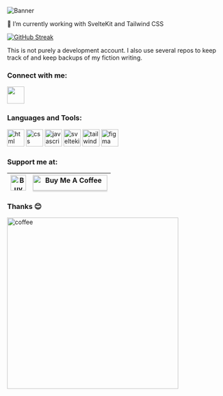 ![Banner](https://i.imgur.com/gPTlo7R.jpeg)

<p>🌱 I’m currently working with SvelteKit and Tailwind CSS</p>

[![GitHub Streak](http://github-readme-streak-stats.herokuapp.com?user=iamfschaefer&theme=green_nur&hide_border=true&date_format=j%20M%5B%20Y%5D)](https://git.io/streak-stats)

This is not purely a development account. I also use several repos to keep track of and keep backups of my fiction writing.

<h3 align="left">Connect with me:</h3>
<p align="left">
<a href="https://twitter.com/iamfschaefer" target="blank"><img align="center" src="https://www.vectorlogo.zone/logos/twitter/twitter-tile.svg" alt="" height="40" width="40" /></a>
</p>

<h3>Languages and Tools:</h3>
<p>
<a href="https://developer.mozilla.org/en-US/docs/Web/HTML" target="_blank"><img src="https://www.vectorlogo.zone/logos/w3_html5/w3_html5-icon.svg" alt="html" width="40" height="40"/></a>
<a href="https://developer.mozilla.org/en-US/docs/Web/CSS" target="_blank"><img src="https://www.vectorlogo.zone/logos/w3_css/w3_css-icon.svg" alt="css" width="40" height="40"/></a>
<a href="https://developer.mozilla.org/en-US/docs/Web/JavaScript" target="_blank"><img src="https://upload.wikimedia.org/wikipedia/commons/9/99/Unofficial_JavaScript_logo_2.svg" alt="javascript" width="40" height="40"/></a>
<a href="https://kit.svelte.dev/" target="_blank"><img src="https://raw.githubusercontent.com/wappalyzer/wappalyzer/0962f4ffedcd098d25781bc811aecda9cd5dc98a/src/drivers/webextension/images/icons/Svelte.svg" alt="sveltekit" width="40" height="40"/></a>
  <a href="https://tailwindcss.com/" target="_blank"><img src="https://www.vectorlogo.zone/logos/tailwindcss/tailwindcss-icon.svg" alt="tailwind" width="40" height="40"/></a>
<a href="https://www.figma.com/" target="_blank"><img src="https://www.vectorlogo.zone/logos/figma/figma-icon.svg" alt="figma" width="40" height="40"/></a>
</p>

<h3>Support me at:</h3>

| <a href='https://ko-fi.com/R6R0DAAX5' target='_blank'><img height='36' style='border:0px;height:36px;' src='https://cdn.ko-fi.com/cdn/kofi4.png?v=3' border='0' alt='Buy Me a Coffee at ko-fi.com' /></a>      | <a href="https://www.buymeacoffee.com/fschaefer" target="_blank"><img src="https://www.buymeacoffee.com/assets/img/custom_images/orange_img.png" alt="Buy Me A Coffee" style="height: 36px !important;width: 174px !important;box-shadow: 0px 3px 2px 0px rgba(190, 190, 190, 0.5) !important;-webkit-box-shadow: 0px 3px 2px 0px rgba(190, 190, 190, 0.5) !important;" ></a>|
| :----:| :----: |

<h3>Thanks 😊</h3>

<img alt="coffee" width="400" src="https://media0.giphy.com/media/Q6joirtIBHUsw/giphy.gif?cid=790b76116994773a7087a46c745dbf5abde8c82da3cd7f4e&rid=giphy.gif&ct=g">

<!--
**iamfschaefer/iamfschaefer** is a ✨ _special_ ✨ repository because its `README.md` (this file) appears on your GitHub profile.

Here are some ideas to get you started:

- 🔭 I’m currently working on ...
- 🌱 I’m currently learning ...
- 👯 I’m looking to collaborate on ...
- 🤔 I’m looking for help with ...
- 💬 Ask me about ...
- 📫 How to reach me: ...
- 😄 Pronouns: ...
- ⚡ Fun fact: ...
-->
